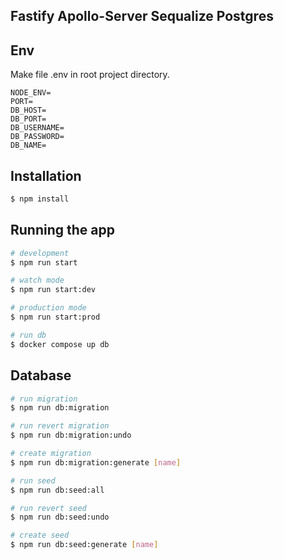 
## Fastify Apollo-Server Sequalize Postgres

## Env
Make file .env in root project directory.
```
NODE_ENV=
PORT=
DB_HOST=
DB_PORT=
DB_USERNAME=
DB_PASSWORD=
DB_NAME=
```

## Installation

```bash
$ npm install
```

## Running the app

```bash
# development
$ npm run start

# watch mode
$ npm run start:dev

# production mode
$ npm run start:prod

# run db
$ docker compose up db
```

## Database

```bash
# run migration
$ npm run db:migration

# run revert migration
$ npm run db:migration:undo

# create migration
$ npm run db:migration:generate [name]

# run seed
$ npm run db:seed:all

# run revert seed
$ npm run db:seed:undo

# create seed
$ npm run db:seed:generate [name]
```
